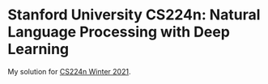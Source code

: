 # Stanford University CS224n: Natural Language Processing with Deep Learning

My solution for [CS224n Winter 2021](https://web.stanford.edu/class/archive/cs/cs224n/cs224n.1214/).

